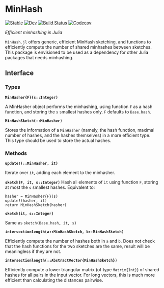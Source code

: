 # MinHash

[![Stable](https://img.shields.io/badge/docs-stable-blue.svg)](https://jakobnissen.github.io/MinHash.jl/stable)
[![Dev](https://img.shields.io/badge/docs-dev-blue.svg)](https://jakobnissen.github.io/MinHash.jl/dev)
[![Build Status](https://travis-ci.com/jakobnissen/MinHash.jl.svg?branch=master)](https://travis-ci.com/jakobnissen/MinHash.jl)
[![Codecov](https://codecov.io/gh/jakobnissen/MinHash.jl/branch/master/graph/badge.svg)](https://codecov.io/gh/jakobnissen/MinHash.jl)

_Efficient minhashing in Julia_

`MinHash.jl` offers generic, efficient MinHash sketching, and functions to efficiently compute the number of shared minhashes between sketches. This package is envisioned to be used as a dependency for other Julia packages that needs minhashing.

## Interface

### Types
__`MinHasher{F}(s::Integer)`__

A MinHasher object performs the minhashing, using function `F` as a hash function, and storing the `s` smallest hashes only. `F` defaults to `Base.hash`.

__`MinHashSketch(::MinHasher)`__

Stores the information of a `MinHasher` (namely, the hash function, maximal number of hashes, and the hashes themselves) in a more efficient type. This type should be used to store the actual hashes.

### Methods
__`update!(::MinHasher, it)`__

Iterate over `it`, adding each element to the minhasher.

__`sketch(F, it, s::Integer)`__
Hash all elements of `it` using function `F`, storing at most the `s` smallest hashes. Equivalent to:
```
hasher = MinHasher{F}(s)
update!(hasher, it)
return MinHashSketch(hasher)
```

__`sketch(it, s::Integer)`__

Same as `sketch(Base.hash, it, s)`

__`intersectionlength(a::MinHashSketch, b::MinHashSketch)`__

Efficiently compute the number of hashes both in `a` and `b`. Does not check that the hash functions for the two sketches are the same, result will be meaningless if they are not.

__`intersectionlength(::AbstractVector{MinHashSketch})`__

Efficiently compute a lower triangular matrix (of type `Matrix{Int}`) of shared hashes for all pairs in the input vector. For long vectors, this is much more efficient than calculating the distances pairwise.
